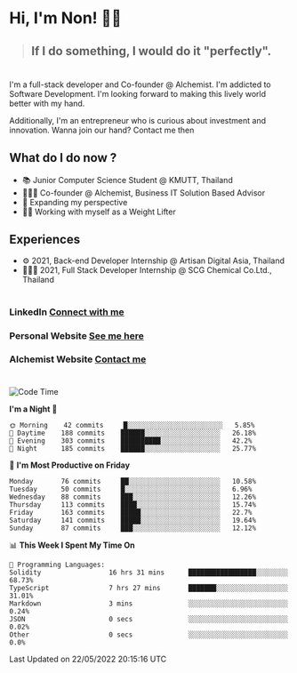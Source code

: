 # Hi, I'm Non! 🖐🏻

> ## If I do something, I would do it "perfectly".

#

I'm a full-stack developer and Co-founder @ Alchemist. I'm addicted to Software Development. I'm looking forward to making this lively world better with my hand.

Additionally, I'm an entrepreneur who is curious about investment and innovation. Wanna join our hand? Contact me then

## What do I do now ?

- 📚 Junior Computer Science Student @ KMUTT, Thailand
- 🧑🏻‍💻 Co-founder @ Alchemist, Business IT Solution Based Advisor
- 🌈 Expanding my perspective
- 🏋🏻 Working with myself as a Weight Lifter

## Experiences

- ⚙️ 2021, Back-end Developer Internship @ Artisan Digital Asia, Thailand
- 🧑🏻‍💻 2021, Full Stack Developer Internship @ SCG Chemical Co.Ltd., Thailand

#

### LinkedIn [Connect with me](https://www.linkedin.com/in/non-nontra/)

### Personal Website [See me here](https://nonnontra.com/)

### Alchemist Website [Contact me](https://alchemist-softwarehouse.co/)

#

<!--START_SECTION:waka-->
![Code Time](http://img.shields.io/badge/Code%20Time-1%2C709%20hrs%2016%20mins-blue)

**I'm a Night 🦉** 

```text
🌞 Morning    42 commits     █░░░░░░░░░░░░░░░░░░░░░░░░   5.85% 
🌆 Daytime    188 commits    ██████░░░░░░░░░░░░░░░░░░░   26.18% 
🌃 Evening    303 commits    ██████████░░░░░░░░░░░░░░░   42.2% 
🌙 Night      185 commits    ██████░░░░░░░░░░░░░░░░░░░   25.77%

```
📅 **I'm Most Productive on Friday** 

```text
Monday       76 commits     ██░░░░░░░░░░░░░░░░░░░░░░░   10.58% 
Tuesday      50 commits     █░░░░░░░░░░░░░░░░░░░░░░░░   6.96% 
Wednesday    88 commits     ███░░░░░░░░░░░░░░░░░░░░░░   12.26% 
Thursday     113 commits    ████░░░░░░░░░░░░░░░░░░░░░   15.74% 
Friday       163 commits    █████░░░░░░░░░░░░░░░░░░░░   22.7% 
Saturday     141 commits    █████░░░░░░░░░░░░░░░░░░░░   19.64% 
Sunday       87 commits     ███░░░░░░░░░░░░░░░░░░░░░░   12.12%

```


📊 **This Week I Spent My Time On** 

```text
💬 Programming Languages: 
Solidity                 16 hrs 31 mins      █████████████████░░░░░░░░   68.73% 
TypeScript               7 hrs 27 mins       ███████░░░░░░░░░░░░░░░░░░   31.01% 
Markdown                 3 mins              ░░░░░░░░░░░░░░░░░░░░░░░░░   0.24% 
JSON                     0 secs              ░░░░░░░░░░░░░░░░░░░░░░░░░   0.02% 
Other                    0 secs              ░░░░░░░░░░░░░░░░░░░░░░░░░   0.0%

```


 Last Updated on 22/05/2022 20:15:16 UTC
<!--END_SECTION:waka-->
